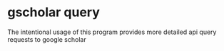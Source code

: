 # gscholar query
The intentional usage of this program provides more detailed api query requests to google scholar

